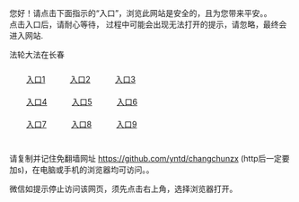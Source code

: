 您好！请点击下面指示的“入口”，浏览此网站是安全的，且为您带来平安。。 <br/>
点击入口后，请耐心等待， 过程中可能会出现无法打开的提示，请忽略，最终会进入网站. </br>

法轮大法在长春<br/>
<div style="padding:10px"><a style="margin:20px" target="_blank" href="https://dtj4q4iks8ugv.cloudfront.net/2Qpsp?eiluyqf" id="ccLink1" rel="nofollow">入口1</a> <a target="_blank" style="margin:20px" href="https://dajbgyylc1w80.cloudfront.net/2Qpsp?rvsft" id="ccLink2" rel="nofollow">入口2</a> <a style="margin:20px" target="_blank" href="https://d2wey8g2f4v90g.cloudfront.net/2Qpsp?vbzhq" id="ccLink3" rel="nofollow">入口3</a></div>

<div style="padding:10px" ><a style="margin:20px" target="_blank" href="https://dtj4q4iks8ugv.cloudfront.net/2Qpsp?eiluyqf" id="ccLink4" rel="nofollow">入口4</a> <a style="margin:20px" href="https://dajbgyylc1w80.cloudfront.net/2Qpsp?rvsft" target="_blank" id="ccLink5" rel="nofollow">入口5</a> <a style="margin:20px" href="https://d2wey8g2f4v90g.cloudfront.net/2Qpsp?vbzhq" target="_blank" id="ccLink6" rel="nofollow">入口6</a></div>

<div style="padding:10px"><a style="margin:20px" target="_blank" href="https://dtj4q4iks8ugv.cloudfront.net/2Qpsp?eiluyqf" id="ccLink7" rel="nofollow">入口7</a> <a style="margin:20px" href="https://dajbgyylc1w80.cloudfront.net/2Qpsp?rvsft" target="_blank" id="ccLink8" rel="nofollow">入口8</a> <a style="margin:20px" target="_blank" href="https://d2wey8g2f4v90g.cloudfront.net/2Qpsp?vbzhq" id="ccLink9" rel="nofollow">入口9</a></div>

<br/>



请复制并记住免翻墙网址 https://github.com/yntd/changchunzx (http后一定要加s)，在电脑或手机的浏览器均可访问。。<br/>

微信如提示停止访问该网页，须先点击右上角，选择浏览器打开。
